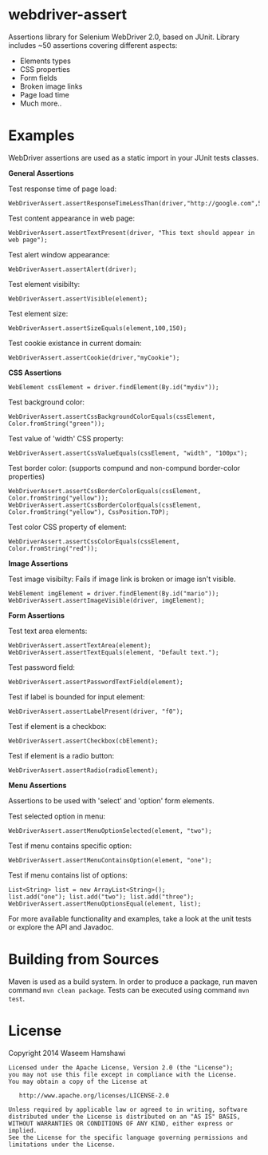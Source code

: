 webdriver-assert
================

Assertions library for Selenium WebDriver 2.0, based on JUnit.
Library includes ~50 assertions covering different aspects:
- Elements types
- CSS properties
- Form fields
- Broken image links
- Page load time
- Much more..

Examples
========

WebDriver assertions are used as a static import in your JUnit tests classes.

**General Assertions**

Test response time of page load:

	WebDriverAssert.assertResponseTimeLessThan(driver,"http://google.com",5000);

Test content appearance in web page:

	WebDriverAssert.assertTextPresent(driver, "This text should appear in web page");
	
Test alert window appearance:

	WebDriverAssert.assertAlert(driver);
	
Test element visibilty:

	WebDriverAssert.assertVisible(element);
	
Test element size:

	WebDriverAssert.assertSizeEquals(element,100,150);
	
Test cookie existance in current domain:

	WebDriverAssert.assertCookie(driver,"myCookie");
	
**CSS Assertions**

	WebElement cssElement = driver.findElement(By.id("mydiv"));

Test background color:

	WebDriverAssert.assertCssBackgroundColorEquals(cssElement, Color.fromString("green"));
	
Test value of 'width' CSS property:
	
	WebDriverAssert.assertCssValueEquals(cssElement, "width", "100px");
	
Test border color: (supports compund and non-compund border-color properties)
	
	WebDriverAssert.assertCssBorderColorEquals(cssElement, Color.fromString("yellow"));
	WebDriverAssert.assertCssBorderColorEquals(cssElement, Color.fromString("yellow"), CssPosition.TOP);
	
Test color CSS property of element:

	WebDriverAssert.assertCssColorEquals(cssElement, Color.fromString("red"));
	
**Image Assertions**
	
Test image visibilty: Fails if image link is broken or image isn't visible.	
	
	WebElement imgElement = driver.findElement(By.id("mario"));
	WebDriverAssert.assertImageVisible(driver, imgElement);
	

**Form Assertions**

Test text area elements:

	WebDriverAssert.assertTextArea(element);
	WebDriverAssert.assertTextEquals(element, "Default text.");

Test password field:

	WebDriverAssert.assertPasswordTextField(element);
	
Test if label is bounded for input element:

	WebDriverAssert.assertLabelPresent(driver, "f0");
	
Test if element is a checkbox:

	WebDriverAssert.assertCheckbox(cbElement);
	
Test if element is a radio button:

	WebDriverAssert.assertRadio(radioElement);
	
**Menu Assertions**

Assertions to be used with 'select' and 'option' form elements.

Test selected option in menu:

	WebDriverAssert.assertMenuOptionSelected(element, "two");

Test if menu contains specific option:

	WebDriverAssert.assertMenuContainsOption(element, "one");
	
Test if menu contains list of options:

	List<String> list = new ArrayList<String>();
	list.add("one"); list.add("two"); list.add("three");
	WebDriverAssert.assertMenuOptionsEqual(element, list);

For more available functionality and examples, take a look at the unit tests or explore the API and Javadoc.

Building from Sources
========

Maven is used as a build system.
In order to produce a package, run maven command `mvn clean package`.
Tests can be executed using command `mvn test`. 

License
========

Copyright 2014 Waseem Hamshawi

	Licensed under the Apache License, Version 2.0 (the "License");
	you may not use this file except in compliance with the License.
	You may obtain a copy of the License at
	
	   http://www.apache.org/licenses/LICENSE-2.0
	
	Unless required by applicable law or agreed to in writing, software
	distributed under the License is distributed on an "AS IS" BASIS,
	WITHOUT WARRANTIES OR CONDITIONS OF ANY KIND, either express or implied.
	See the License for the specific language governing permissions and
	limitations under the License.
